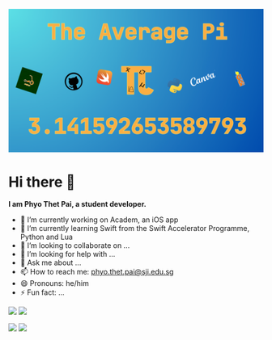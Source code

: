 ![Banner](https://github.com/PhyoTP/PhyoTP/blob/main/New%20Channel%20Banner.png)
# Hi there 👋
**I am Phyo Thet Pai, a student developer.**

- 🔭 I’m currently working on Academ, an iOS app
- 🌱 I’m currently learning Swift from the Swift Accelerator Programme, Python and Lua
- 👯 I’m looking to collaborate on ...
- 🤔 I’m looking for help with ... 
- 💬 Ask me about ...
- 📫 How to reach me: phyo.thet.pai@sji.edu.sg
- 😄 Pronouns: he/him
- ⚡ Fun fact: ...

![](https://raw.githubusercontent.com/username/github-stats/master/generated/languages.svg#gh-dark-mode-only)
![](https://raw.githubusercontent.com/username/github-stats/master/generated/languages.svg#gh-light-mode-only)

![](https://raw.githubusercontent.com/username/github-stats/master/generated/overview.svg#gh-dark-mode-only)
![](https://raw.githubusercontent.com/username/github-stats/master/generated/overview.svg#gh-light-mode-only)
